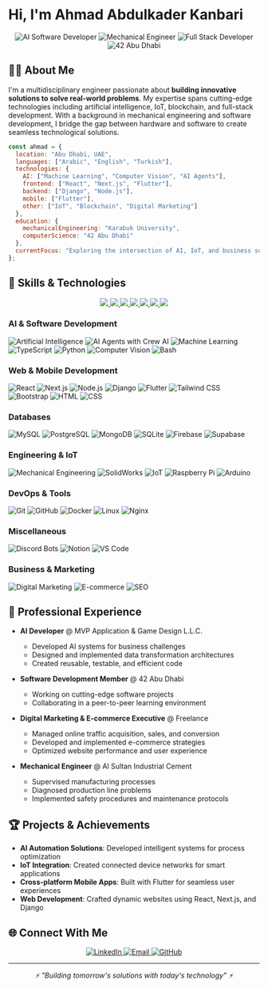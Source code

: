# Hi, I'm Ahmad Abdulkader Kanbari

<div align="center">
  <img src="https://img.shields.io/badge/AI-Software_Developer-blue" alt="AI Software Developer"/>
  <img src="https://img.shields.io/badge/Mechanical-Engineer-orange" alt="Mechanical Engineer"/>
  <img src="https://img.shields.io/badge/Full_Stack-Developer-green" alt="Full Stack Developer"/>
  <img src="https://img.shields.io/badge/42-Abu_Dhabi-black" alt="42 Abu Dhabi"/>
</div>

## 👨‍💻 About Me

I'm a multidisciplinary engineer passionate about **building innovative solutions to solve real-world problems**. My expertise spans cutting-edge technologies including artificial intelligence, IoT, blockchain, and full-stack development. With a background in mechanical engineering and software development, I bridge the gap between hardware and software to create seamless technological solutions.

```javascript
const ahmad = {
  location: "Abu Dhabi, UAE",
  languages: ["Arabic", "English", "Turkish"],
  technologies: {
    AI: ["Machine Learning", "Computer Vision", "AI Agents"],
    frontend: ["React", "Next.js", "Flutter"],
    backend: ["Django", "Node.js"],
    mobile: ["Flutter"],
    other: ["IoT", "Blockchain", "Digital Marketing"]
  },
  education: {
    mechanicalEngineering: "Karabuk University",
    computerScience: "42 Abu Dhabi"
  },
  currentFocus: "Exploring the intersection of AI, IoT, and business solutions"
};
```

## 🚀 Skills & Technologies

<p align="center">
  <a href="https://skillicons.dev">
    <img src="https://skillicons.dev/icons?i=c,cpp,py,js,ts,dart,solidity,bash,vim,html,css" />
    <img src="https://skillicons.dev/icons?i=react,nextjs,nodejs,flutter,bootstrap,tailwind" />
    <img src="https://skillicons.dev/icons?i=django,flask,fastapi,firebase,supabase,nginx" />
    <img src="https://skillicons.dev/icons?i=mysql,postgres,mongodb,sqlite" />
    <img src="https://skillicons.dev/icons?i=git,github,docker,linux,kali" />
    <img src="https://skillicons.dev/icons?i=raspberrypi,arduino,opencv,ai" />
    <img src="https://skillicons.dev/icons?i=discord,bots,notion,vscode" />
  </a>
</p>

### AI & Software Development
![Artificial Intelligence](https://img.shields.io/badge/-Artificial_Intelligence-333333?style=flat&logo=ai)
![AI Agents with Crew AI](https://img.shields.io/badge/-crewAI-333333?style=flat&logo=ai)
![Machine Learning](https://img.shields.io/badge/-Machine_Learning-333333?style=flat&logo=machinelearning)
![TypeScript](https://img.shields.io/badge/-TypeScript-333333?style=flat&logo=typescript)
![Python](https://img.shields.io/badge/-Python-333333?style=flat&logo=python)
![Computer Vision](https://img.shields.io/badge/-Computer_Vision-333333?style=flat&logo=opencv)
![Bash](https://img.shields.io/badge/-Bash-333333?style=flat&logo=gnubash)

### Web & Mobile Development
![React](https://img.shields.io/badge/-React-333333?style=flat&logo=react)
![Next.js](https://img.shields.io/badge/-Next.js-333333?style=flat&logo=next.js)
![Node.js](https://img.shields.io/badge/-Node.js-333333?style=flat&logo=nodedotjs)
![Django](https://img.shields.io/badge/-Django-333333?style=flat&logo=django)
![Flutter](https://img.shields.io/badge/-Flutter-333333?style=flat&logo=flutter)
![Tailwind CSS](https://img.shields.io/badge/-Tailwind_CSS-333333?style=flat&logo=tailwindcss)
![Bootstrap](https://img.shields.io/badge/-Bootstrap-333333?style=flat&logo=bootstrap)
![HTML](https://img.shields.io/badge/-HTML-333333?style=flat&logo=html5)
![CSS](https://img.shields.io/badge/-CSS-333333?style=flat&logo=css3)

### Databases
![MySQL](https://img.shields.io/badge/-MySQL-333333?style=flat&logo=mysql)
![PostgreSQL](https://img.shields.io/badge/-PostgreSQL-333333?style=flat&logo=postgresql)
![MongoDB](https://img.shields.io/badge/-MongoDB-333333?style=flat&logo=mongodb)
![SQLite](https://img.shields.io/badge/-SQLite-333333?style=flat&logo=sqlite)
![Firebase](https://img.shields.io/badge/-Firebase-333333?style=flat&logo=firebase)
![Supabase](https://img.shields.io/badge/-Supabase-333333?style=flat&logo=supabase)

### Engineering & IoT
![Mechanical Engineering](https://img.shields.io/badge/-Mechanical_Engineering-333333?style=flat&logo=autodesk)
![SolidWorks](https://img.shields.io/badge/-SolidWorks-333333?style=flat&logo=autodesk)
![IoT](https://img.shields.io/badge/-IoT-333333?style=flat&logo=internetofthings)
![Raspberry Pi](https://img.shields.io/badge/-Raspberry_Pi-333333?style=flat&logo=raspberrypi)
![Arduino](https://img.shields.io/badge/-Arduino-333333?style=flat&logo=arduino)

### DevOps & Tools
![Git](https://img.shields.io/badge/-Git-333333?style=flat&logo=git)
![GitHub](https://img.shields.io/badge/-GitHub-333333?style=flat&logo=github)
![Docker](https://img.shields.io/badge/-Docker-333333?style=flat&logo=docker)
![Linux](https://img.shields.io/badge/-Linux-333333?style=flat&logo=linux)
![Nginx](https://img.shields.io/badge/-Nginx-333333?style=flat&logo=nginx)

### Miscellaneous
![Discord Bots](https://img.shields.io/badge/-Discord_Bots-333333?style=flat&logo=discord)
![Notion](https://img.shields.io/badge/-Notion-333333?style=flat&logo=notion)
![VS Code](https://img.shields.io/badge/-VS_Code-333333?style=flat&logo=visualstudiocode)


### Business & Marketing
![Digital Marketing](https://img.shields.io/badge/-Digital_Marketing-333333?style=flat&logo=googleads)
![E-commerce](https://img.shields.io/badge/-E_Commerce-333333?style=flat&logo=shopify)
![SEO](https://img.shields.io/badge/-SEO-333333?style=flat&logo=googlesearch)




## 🌟 Professional Experience

- **AI Developer** @ MVP Application & Game Design L.L.C.
  - Developed AI systems for business challenges
  - Designed and implemented data transformation architectures
  - Created reusable, testable, and efficient code

- **Software Development Member** @ 42 Abu Dhabi
  - Working on cutting-edge software projects
  - Collaborating in a peer-to-peer learning environment

- **Digital Marketing & E-commerce Executive** @ Freelance
  - Managed online traffic acquisition, sales, and conversion
  - Developed and implemented e-commerce strategies
  - Optimized website performance and user experience

- **Mechanical Engineer** @ Al Sultan Industrial Cement
  - Supervised manufacturing processes
  - Diagnosed production line problems
  - Implemented safety procedures and maintenance protocols


## 🏆 Projects & Achievements

- **AI Automation Solutions**: Developed intelligent systems for process optimization
- **IoT Integration**: Created connected device networks for smart applications
- **Cross-platform Mobile Apps**: Built with Flutter for seamless user experiences
- **Web Development**: Crafted dynamic websites using React, Next.js, and Django

## 🌐 Connect With Me

<div align="center">
  <a href="www.linkedin.com/in/ahmad-kanbari">
    <img src="https://img.shields.io/badge/LinkedIn-0077B5?style=for-the-badge&logo=linkedin&logoColor=white" alt="LinkedIn" />
  </a>
  <a href="mailto:ahmed.7172@hotmail.com">
    <img src="https://img.shields.io/badge/Email-D14836?style=for-the-badge&logo=gmail&logoColor=white" alt="Email" />
  </a>
  <a href="https://github.com/ahmadkanbari">
    <img src="https://img.shields.io/badge/GitHub-100000?style=for-the-badge&logo=github&logoColor=white" alt="GitHub" />
  </a>
</div>

---

<div align="center">
  <i>⚡ "Building tomorrow's solutions with today's technology" ⚡</i>
</div>
